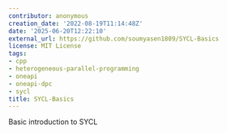 ```yaml
---
contributor: anonymous
creation_date: '2022-08-19T11:14:48Z'
date: '2025-06-20T12:22:10'
external_url: https://github.com/soumyasen1809/SYCL-Basics
license: MIT License
tags:
- cpp
- heterogeneous-parallel-programming
- oneapi
- oneapi-dpc
- sycl
title: SYCL-Basics
---
```


Basic introduction to SYCL
